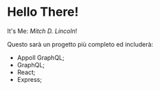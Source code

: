 # Hello There!

It's Me: _Mitch D. Lincoln_!

Questo sarà un progetto più completo ed includerà:

- Appoll GraphQL;
- GraphQL;
- React;
- Express;
